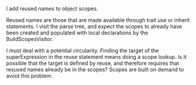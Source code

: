 I add reused names to object scopes.

Reused names are those that are made available through trait use or inherit statements.  I visit the parse tree, and expect the scopes to already have been created and populated with local declarations by the BuildScopesVisitor.

I must deal with a potential circularity.  Finding the target of the superExpression in the reuse statement means doing a scope lookup.  Is it possible that the target is defined by reuse, and therefore requires that resused names already be in the scopes?   Scopes are built on demand to avoid this problem.